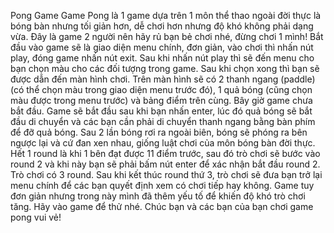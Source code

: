 Pong Game
Game Pong là 1 game dựa trên 1 môn thể thao ngoài đời thực là bóng bàn nhưng tối giản hơn, dễ chơi hơn nhưng độ khó không phải dạng vừa.
Đây là game 2 người nên hãy rủ bạn bẻ chơi nhé, đừng chơi 1 mình!
Bắt đầu vào game sẽ là giao diện menu chính, đơn giản, vào chơi thì nhấn nút play, đóng game nhấn nút exit.
Sau khi nhấn nút play thì sẽ đến menu cho bạn chọn màu cho các đối tượng trong game.
Sau khi chọn xong thì bạn sẽ được dẫn đến màn hình chơi. Trên màn hình sẽ có 2 thanh ngang (paddle)(có thể chọn màu trong giao diện menu trước đó), 1 quả bóng (cũng chọn màu được trong menu trước) và bảng điểm trên cùng.
Bây giờ game chưa bắt đầu. Game sẽ bắt đầu sau khi bạn nhấn enter, lúc đó quả bóng sẽ bắt đầu di chuyển và các bạn cần phải di chuyển thanh ngang bằng bàn phím để đỡ quả bóng.
Sau 2 lần bóng rơi ra ngoài biên, bóng sẽ phóng ra bên ngược lại và cứ đan xen nhau, giống luật chơi của môn bóng bàn đời thực.
Hết 1 round là khi 1 bên đạt được 11 điểm trước, sau đó trò chơi sẽ bước vào round 2 và khi này bạn sẽ phải bấm nút enter để xác nhận bắt đầu round 2.
Trò chơi có 3 round. Sau khi kết thúc round thứ 3, trò chơi sẽ đưa bạn trở lại menu chính để các bạn quyết định xem có chơi tiếp hay không.
Game tuy đơn giản nhưng trong này mình đã thêm yếu tố để khiến độ khó trò chơi tăng. Hãy vào game để thử nhé.
Chúc bạn và các bạn của bạn chơi game pong vui vẻ!
